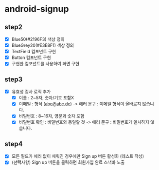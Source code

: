 # android-signup

## step2
- [x] Blue50(#2196F3) 색상 정의
- [x] BlueGrey20(#E3E8F1) 색상 정의
- [x] TextField 컴포넌트 구현
- [x] Button 컴포넌트 구현
- [x] 구현한 컴포넌트를 사용하여 화면 구현

## step3
- [x] 유효성 검사 로직 추가
  - [x] 이름 : 2~5자, 숫자/기호 포함X
  - [x] 이메일 : 형식 (abc@abc.de) -> 에러 문구 : 이메일 형식이 올바르지 않습니다.
  - [x] 비밀번호 : 8~16자, 영문과 숫자 포함
  - [x] 비밀번호 확인 : 비밀번호와 동일할 것 -> 에러 문구 : 비밀번호가 일치하지 않습니다.

## step4
- [x] 모든 필드가 에러 없이 채워진 경우에만 Sign up 버튼 활성화 (테스트 작성)
- [x] (선택사항) Sign up 버튼을 클릭하면 회원가입 완료 스낵바 노출
